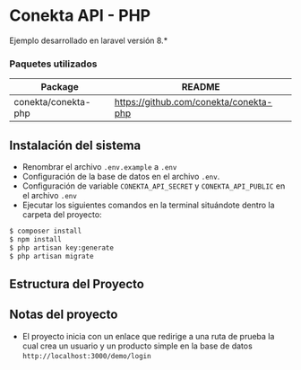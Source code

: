 # Conekta API - PHP
Ejemplo desarrollado en laravel versión 8.*

### Paquetes utilizados

| Package | README |
| ------ | ------ |
| conekta/conekta-php | https://github.com/conekta/conekta-php |

## Instalación del sistema
- Renombrar el archivo `.env.example` a `.env` 
- Configuración de la base de datos en el archivo `.env`.
- Configuración de variable `CONEKTA_API_SECRET` y `CONEKTA_API_PUBLIC` en el archivo `.env`
- Ejecutar los siguientes comandos en la terminal situándote dentro la carpeta del proyecto:

```sh
$ composer install
$ npm install
$ php artisan key:generate
$ php artisan migrate
```

## Estructura del Proyecto


## Notas del proyecto

- El proyecto inicia con un enlace que redirige a una ruta de prueba la cual crea un usuario y un producto simple en la base de datos `http://localhost:3000/demo/login`
